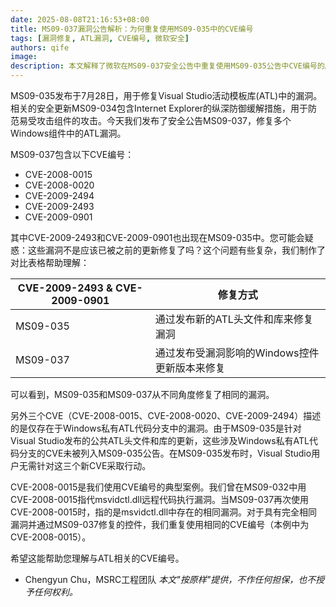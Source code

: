 ```yaml
---
date: 2025-08-08T21:16:53+08:00
title: MS09-037漏洞公告解析：为何重复使用MS09-035中的CVE编号
tags: [漏洞修复, ATL漏洞, CVE编号, 微软安全]
authors: qife
image: 
description: 本文解释了微软在MS09-037安全公告中重复使用MS09-035公告中CVE编号的原因，详细说明了不同补丁对ATL漏洞的修复方式差异，并阐述了Windows私有分支漏洞的特殊处理逻辑。
---
```


MS09-035发布于7月28日，用于修复Visual Studio活动模板库(ATL)中的漏洞。相关的安全更新MS09-034包含Internet Explorer的纵深防御缓解措施，用于防范易受攻击组件的攻击。今天我们发布了安全公告MS09-037，修复多个Windows组件中的ATL漏洞。

MS09-037包含以下CVE编号：
- CVE-2008-0015
- CVE-2008-0020
- CVE-2009-2494
- CVE-2009-2493
- CVE-2009-0901

其中CVE-2009-2493和CVE-2009-0901也出现在MS09-035中。您可能会疑惑：这些漏洞不是应该已被之前的更新修复了吗？这个问题有些复杂，我们制作了对比表格帮助理解：

| CVE-2009-2493 & CVE-2009-0901 | 修复方式 |
|-------------------------------|---------|
| MS09-035 | 通过发布新的ATL头文件和库来修复漏洞 |
| MS09-037 | 通过发布受漏洞影响的Windows控件更新版本来修复 |

可以看到，MS09-035和MS09-037从不同角度修复了相同的漏洞。

另外三个CVE（CVE-2008-0015、CVE-2008-0020、CVE-2009-2494）描述的是仅存在于Windows私有ATL代码分支中的漏洞。由于MS09-035是针对Visual Studio发布的公共ATL头文件和库的更新，这些涉及Windows私有ATL代码分支的CVE未被列入MS09-035公告。在MS09-035发布时，Visual Studio用户无需针对这三个新CVE采取行动。

CVE-2008-0015是我们使用CVE编号的典型案例。我们曾在MS09-032中用CVE-2008-0015指代msvidctl.dll远程代码执行漏洞。当MS09-037再次使用CVE-2008-0015时，指的是msvidctl.dll中存在的相同漏洞。对于具有完全相同漏洞并通过MS09-037修复的控件，我们重复使用相同的CVE编号（本例中为CVE-2008-0015）。

希望这能帮助您理解与ATL相关的CVE编号。
- Chengyun Chu，MSRC工程团队
*本文"按原样"提供，不作任何担保，也不授予任何权利。*